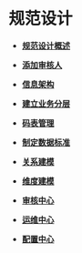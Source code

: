 # 规范设计<a name="dayu_01_0600"></a>

-   **[规范设计概述](规范设计概述.md)**  

-   **[添加审核人](添加审核人.md)**  

-   **[信息架构](信息架构.md)**  

-   **[建立业务分层](建立业务分层.md)**  

-   **[码表管理](码表管理.md)**  

-   **[制定数据标准](制定数据标准.md)**  

-   **[关系建模](关系建模.md)**  

-   **[维度建模](维度建模.md)**  

-   **[审核中心](审核中心.md)**  

-   **[运维中心](运维中心.md)**  

-   **[配置中心](配置中心.md)**  


